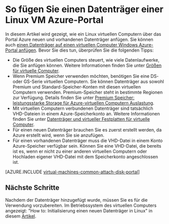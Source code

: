 <properties
    pageTitle="Fügen Sie einen Datenträger einer Linux VM | Microsoft Azure"
    description="Informationen zum neuen oder vorhandenen Daten Datenträger einer Linux VM im Azure-Portal mit dem Modell zur Bereitstellung von Ressourcenmanager anfügen."
    services="virtual-machines-linux"
    documentationCenter=""
    authors="cynthn"
    manager="timlt"
    editor=""
    tags="azure-resource-manager"/>

<tags
    ms.service="virtual-machines-linux"
    ms.workload="infrastructure-services"
    ms.tgt_pltfrm="vm-linux"
    ms.devlang="na"
    ms.topic="article"
    ms.date="07/06/2016"
    ms.author="cynthn"/>

# <a name="how-to-attach-a-data-disk-to-a-linux-vm-in-the-azure-portal"></a>So fügen Sie einen Datenträger einer Linux VM Azure-Portal

In diesem Artikel wird gezeigt, wie ein Linux virtuellen Computern über das Portal Azure neuen und vorhandenen Datenträger anfügen. Sie können auch [einen Datenträger auf einen virtuellen Computer Windows Azure-Portal anfügen](virtual-machines-windows-attach-disk-portal.md). Bevor Sie dies tun, überprüfen Sie die folgenden Tipps:

- Die Größe des virtuellen Computers steuert, wie viele Datenlaufwerke, die Sie anfügen können. Weitere Informationen finden Sie unter [Größen für virtuelle Computer](virtual-machines-linux-sizes.md).
- Wenn Premium Speicher verwenden möchten, benötigen Sie eine DS- oder GS-Serie virtuellen Computern. Sie können Datenträger aus sowohl Premium und Standard-Speicher-Konten mit diesen virtuellen Computern verwenden. Premium-Speicher steht in bestimmte Regionen zur Verfügung. Details finden Sie unter [Premium Speicher: leistungsstarke Storage für Azure-virtuellen Computern Auslastung](../storage/storage-premium-storage.md).
- Mit virtuellen Computern verbundenen Datenträger sind tatsächlich VHD-Dateien in einem Azure-Speicherkonto an. Weitere Informationen finden Sie unter [Datenträger und virtueller Festplatten für virtuelle Computer](virtual-machines-linux-about-disks-vhds.md).
- Für einen neuen Datenträger brauchen Sie es zuerst erstellt werden, da Azure erstellt wird, wenn Sie sie anzufügen.
- Für einen vorhandenen Datenträger muss die VHD-Datei in einem Konto Azure-Speicher verfügbar sein. Können Sie eine VHD-Datei, die bereits ist es, wenn er nicht zu einer anderen virtuellen Computern oder Hochladen eigener VHD-Datei mit dem Speicherkonto angeschlossen ist.


[AZURE.INCLUDE [virtual-machines-common-attach-disk-portal](../../includes/virtual-machines-common-attach-disk-portal.md)]

## <a name="next-steps"></a>Nächste Schritte

Nachdem der Datenträger hinzugefügt wurde, müssen Sie es für die Verwendung vorzubereiten. Im Betriebssystem des virtuellen Computers angezeigt: "How to: Initialisierung einen neuen Datenträger in Linux" in diesem [Artikel](virtual-machines-linux-classic-attach-disk.md#how-to-initialize-a-new-data-disk-in-linux).
